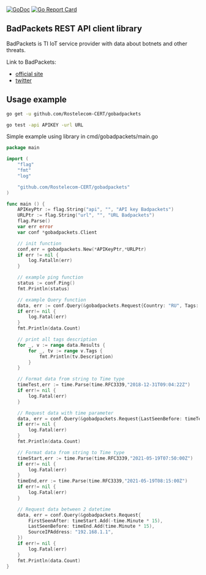 [![GoDoc](https://godoc.org/github.com/Rostelecom-CERT/gobadpackets?status.svg)](http://godoc.org/github.com/Rostelecom-CERT/gobadpackets)
[![Go Report Card](https://goreportcard.com/badge/github.com/Rostelecom-CERT/gobadpackets)](https://goreportcard.com/report/github.com/Rostelecom-CERT/gobadpackets)

BadPackets REST API client library 
---------------------
BadPackets is TI IoT service provider with data about botnets and other threats. 

Link to BadPackets: 
* [official site](https://badpackets.net/)
* [twitter](https://twitter.com/bad_packets)

Usage example
------------------------------------------------

```sh
go get -u github.com/Rostelecom-CERT/gobadpackets
```

```sh
go test -api APIKEY -url URL
```

Simple example using library in cmd/gobadpackets/main.go

```go
package main

import (
	"flag"
	"fmt"
	"log"

	"github.com/Rostelecom-CERT/gobadpackets"
)

func main () {
	APIKeyPtr := flag.String("api", "", "API key Badpackets")
	URLPtr := flag.String("url", "", "URL Badpackets")
	flag.Parse()
	var err error
	var conf *gobadpackets.Client

	// init function
	conf,err = gobadpackets.New(*APIKeyPtr,*URLPtr)
	if err != nil {
		log.Fatalln(err)
	}

	// example ping function
	status := conf.Ping()
	fmt.Println(status)

	// example Query function
	data, err := conf.Query(&gobadpackets.Request{Country: "RU", Tags: "Mirai"})
	if err!= nil {
		log.Fatal(err)
	}
	fmt.Println(data.Count)

	// print all tags description
	for _, v := range data.Results {
		for _, tv := range v.Tags {
			fmt.Println(tv.Description)
		}
	}

	// Format data from string to Time type
	timeTest,err := time.Parse(time.RFC3339,"2018-12-31T09:04:22Z")
	if err!= nil {
		log.Fatal(err)
	}

	// Request data with time parameter
	data, err = conf.Query(&gobadpackets.Request{LastSeenBefore: timeTest})
	if err!= nil {
		log.Fatal(err)
	}
	fmt.Println(data.Count)

	// Format data from string to Time type
	timeStart,err := time.Parse(time.RFC3339,"2021-05-19T07:50:00Z")
	if err!= nil {
		log.Fatal(err)
	}
	timeEnd,err := time.Parse(time.RFC3339,"2021-05-19T08:15:00Z")
	if err!= nil {
		log.Fatal(err)
	}

	// Request data between 2 datetime
	data, err = conf.Query(&gobadpackets.Request{
		FirstSeenAfter: timeStart.Add(-time.Minute * 15),
		LastSeenBefore: timeEnd.Add(time.Minute * 15),
		SourceIPAddress: "192.168.1.1",
	})
	if err!= nil {
		log.Fatal(err)
	}
	fmt.Println(data.Count)
}
```